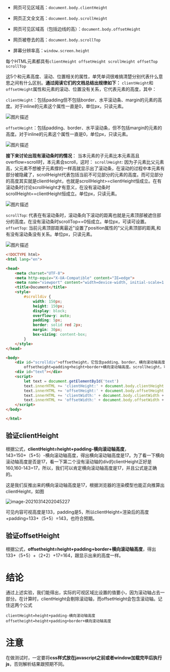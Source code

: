 + 网页可见区域高：`document.body.clientHeight`

+ 网页正文全文高：`document.body.scrollHeight`
+ 网页可见区域高（包括边线的高）：`document.body.offsetHeight`
+ 网页被卷去的高：`document.body.scrollTop`
+ 屏幕分辨率高：`window.screen.height`

每个HTML元素都具有`clientHeight offsetHeight scrollHeight offsetTop scrollTop`

这5个和元素高度、滚动、位置相关的属性，单凭单词很难搞清楚分别代表什么意思之间有什么区别。**通过阅读它们的文档总结出规律如下：**
`clientHeight`和`offsetHeight`属性和元素的滚动、位置没有关系，它代表元素的高度，其中：

`clientHeight`：包括padding但不包括border、水平滚动条、margin的元素的高度。对于inline的元素这个属性一直是0，单位px，只读元素。

![图片描述](https://img.mukewang.com/58f5b2fa00012ea604110247.jpg)

`offsetHeight`：包括padding、border、水平滚动条，但不包括margin的元素的高度。对于inline的元素这个属性一直是0，单位px，只读元素。

![图片描述](https://img.mukewang.com/58f5b32e0001a2fa04110247.jpg)

**接下来讨论出现有滚动条时的情况**：
当本元素的子元素比本元素高且overflow=scroll时，本元素会scroll，这时：
`scrollHeight`: 因为子元素比父元素高，父元素不想被子元素撑的一样高就显示出了滚动条，在滚动的过程中本元素有部分被隐藏了，scrollHeight代表包括当前不可见部分的元素的高度。而可见部分的高度其实就是clientHeight，也就是scrollHeight>=clientHeight恒成立。在有滚动条时讨论scrollHeight才有意义，在没有滚动条时scrollHeight==clientHeight恒成立。单位px，只读元素。

![图片描述](https://img.mukewang.com/58f5b3700001627d05110413.jpg)

`scrollTop`: 代表在有滚动条时，滚动条向下滚动的距离也就是元素顶部被遮住部分的高度。在没有滚动条时scrollTop==0恒成立。单位px，可读可设置。
`offsetTop`: 当前元素顶部距离最近"设置了position属性的"父元素顶部的距离,和有没有滚动条没有关系。单位px，只读元素。

![图片描述](https://img.mukewang.com/58f5b4050001e99204480302.jpg)

```html
<!DOCTYPE html>
<html lang="en">

<head>
    <meta charset="UTF-8">
    <meta http-equiv="X-UA-Compatible" content="IE=edge">
    <meta name="viewport" content="width=device-width, initial-scale=1.0">
    <title>Document</title>
    <style>
        #scrolldiv {
            width: 150px;
            height: 150px;
            display: block;
            overflow-y: auto;
            padding: 5px;
            border: solid red 2px;
            margin: 30px;
            box-sizing: content-box;
        }
    </style>
</head>

<body>
    <div id="scrolldiv">offsetheight，它包含padding、border、横向滚动轴高度。
        offsetheight=padding+height+border+横向滚动轴高度。scrollheight，可滚动高度，就是将滚动框拉直，不再滚动的高度，这个很好理解。scrollHeight通常用在iframe自适应内容高度的情况。</div>
    <div id="text"></div>
    <script>
        let text = document.getElementById('text')
        text.innerHTML += 'clientHeight:' + document.body.clientHeight + 'px</br>'
        text.innerHTML += 'offsetHeight:' + document.body.offsetHeight + 'px</br>'
        text.innerHTML += 'clientWidth:' + document.body.clientWidth + 'px</br>'
        text.innerHTML += 'offsetWidth:' + document.body.offsetWidth + 'px</br>'
    </script>
</body>

</html>
```

## 验证clientHeight

根据公式，**clientHeight=height+padding-横向滚动轴高度**，143=150+（5+5）-横向滚动轴高度，得出横向滚动轴高度是17。为了看一下横向滚动轴高度是否是17，看一下第二个没有滚动轴的div的clientHeight正好是160,160-143=17，所以，我们可以肯定横向滚动轴高度是17，并且公式是正确的。

这是我们反推出来的横向滚动轴高度是17，根据浏览器的渲染模型也能正向推算出clientHeight，如图

![image-20210314202045227](https://cdn.jsdelivr.net/gh/zangguojun/PicGo/20210314202053.png)

可见内容可视高度是133，padding是5，所以clientHeight=渲染后的高度+padding=133+（5+5）=143，也符合预期。

## 验证offsetHeight

根据公式，**offsetheight=height+padding+border+横向滚动轴高度**，得出133+（5+5）+（2+2）+17=164，跟显示出来的高度一样。

# 结论

通过上述实验，我们能得出，实际的可视区域比设置的值要小，因为滚动轴占去一部分。在计算时，clientHeight会剔除滚动轴，而offsetHeight会包含滚动轴。记住这两个公式

```text
clientHeight=height+padding-横向滚动轴高度
offsetheight=height+padding+border+横向滚动轴高度
```

# 注意

在做测试时，一定要将**css样式放在javascript之前或者window加载完毕后执行js**，否则解析结果跟预期不同。

















